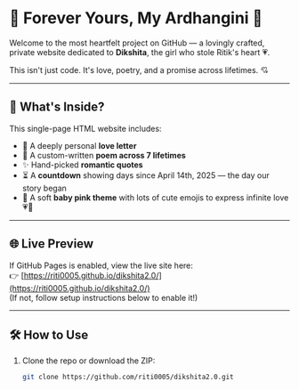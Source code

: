# 💖 Forever Yours, My Ardhangini 💍

Welcome to the most heartfelt project on GitHub — a lovingly crafted, private website dedicated to **Dikshita**, the girl who stole Ritik's heart 💗.

This isn't just code. It's love, poetry, and a promise across lifetimes. 💘

---

## 🌸 What's Inside?

This single-page HTML website includes:

- 💌 A deeply personal **love letter**
- 📜 A custom-written **poem across 7 lifetimes**
- ✨ Hand-picked **romantic quotes**
- ⏳ A **countdown** showing days since April 14th, 2025 — the day our story began
- 🎨 A soft **baby pink theme** with lots of cute emojis to express infinite love 💗💫

---

## 🌐 Live Preview

If GitHub Pages is enabled, view the live site here:  
👉 [https://riti0005.github.io/dikshita2.0/](https://riti0005.github.io/dikshita2.0/)  
(If not, follow setup instructions below to enable it!)

---

## 🛠️ How to Use

1. Clone the repo or download the ZIP:
   ```bash
   git clone https://github.com/riti0005/dikshita2.0.git
